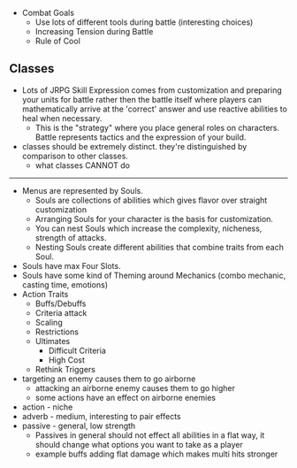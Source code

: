 - Combat Goals
	- Use lots of different tools during battle (interesting choices)
	- Increasing Tension during Battle
	- Rule of Cool

## Classes 
- Lots of JRPG Skill Expression comes from customization and preparing your units for battle rather then the battle itself where players can mathematically arrive at the 'correct' answer and use reactive abilities to heal when necessary.
    - This is the "strategy" where you place general roles on characters. Battle represents tactics and the expression of your build.
- classes should be extremely distinct. they're distinguished by comparison to other classes.
    - what classes CANNOT do
---
- Menus are represented by Souls.
    - Souls are collections of abilities  which gives flavor over straight customization
    - Arranging Souls for your character is the basis for customization.
    - You can nest Souls which increase the complexity, nicheness, strength of attacks.
    - Nesting Souls create different abilities that combine traits from each Soul.
- Souls have max Four Slots.
- Souls have some kind of Theming around Mechanics (combo mechanic, casting time, emotions)
- Action Traits
	- Buffs/Debuffs 
	- Criteria attack
	- Scaling
	- Restrictions
	- Ultimates
		- Difficult Criteria
		- High Cost
	- Rethink Triggers
- targeting an enemy causes them to go airborne
	- attacking an airborne enemy causes them to go higher
	- some actions have an effect on airborne enemies
- action - niche  
- adverb - medium, interesting to pair effects
- passive - general, low strength
	- Passives in general should not effect all abilities in a flat way, it should change what options you want to take as a player
	- example buffs adding flat damage which makes multi hits stronger
